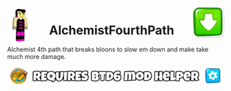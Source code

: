 <a href="https://github.com/MrGoopyDrawers/AlchemistFourthPath/releases/download/1.0.1/AlchemistFourthPath.dll">
    <img align="left" alt="Icon" height="90" src="Icon.png">
    <img align="right" alt="Download" height="75" src="https://raw.githubusercontent.com/gurrenm3/BTD-Mod-Helper/master/BloonsTD6%20Mod%20Helper/Resources/DownloadBtn.png">
</a>

<h1 align="center">AlchemistFourthPath</h1>

Alchemist 4th path that breaks bloons to slow em down and make take much more damage.

[![Requires BTD6 Mod Helper](https://raw.githubusercontent.com/gurrenm3/BTD-Mod-Helper/master/banner.png)](https://github.com/gurrenm3/BTD-Mod-Helper#readme)
